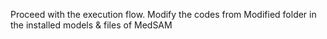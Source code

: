 Proceed with the execution flow.
Modify the codes from Modified folder in the installed models & files of MedSAM
